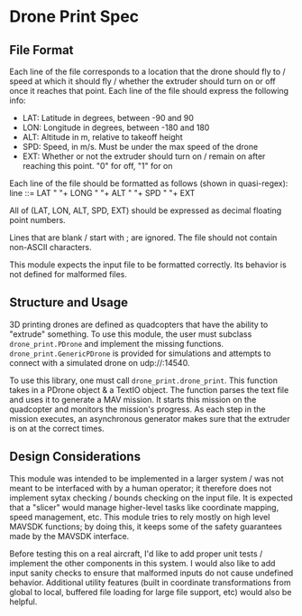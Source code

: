 # Drone Print Spec
## File Format
Each line of the file corresponds to a location that the drone should fly to / speed at which it should fly / whether the extruder should turn on or off once it reaches that point.
Each line of the file should express the following info:
- LAT: Latitude in degrees, between -90 and 90
- LON: Longitude in degrees, between -180 and 180
- ALT: Altitude in m, relative to takeoff height
- SPD: Speed, in m/s. Must be under the max speed of the drone
- EXT: Whether or not the extruder should turn on / remain on after reaching this point. "0" for off, "1" for on

Each line of the file should be formatted as follows (shown in quasi-regex):
line ::= LAT " "+ LONG " "+ ALT " "+ SPD " "+ EXT

All of (LAT, LON, ALT, SPD, EXT) should be expressed as decimal floating point numbers.

Lines that are blank / start with ; are ignored. The file should not contain non-ASCII characters.

This module expects the input file to be formatted correctly. Its behavior is not defined for malformed files.

## Structure and Usage
3D printing drones are defined as quadcopters that have the ability to "extrude" something. To use this module, the user must subclass `drone_print.PDrone` and implement the missing functions. `drone_print.GenericPDrone` is provided for simulations and attempts to connect with a simulated drone on udp://:14540.

To use this library, one must call `drone_print.drone_print`. This function takes in a PDrone object & a TextIO object. The function parses the text file and uses it to generate a MAV mission. It starts this mission on the quadcopter and monitors the mission's progress. As each step in the mission executes, an asynchronous generator makes sure that the extruder is on at the correct times. 

## Design Considerations
This module was intended to be implemented in a larger system / was not meant to be interfaced with by a human operator; it therefore does not implement sytax checking / bounds checking on the input file. It is expected that a "slicer" would manage higher-level tasks like coordinate mapping, speed management, etc. This module tries to rely mostly on high level MAVSDK functions; by doing this, it keeps some of the safety guarantees made by the MAVSDK interface. 

Before testing this on a real aircraft, I'd like to add proper unit tests / implement the other components in this system. I would also like to add input sanity checks to ensure that malformed inputs do not cause undefined behavior. Additional utility features (built in coordinate transformations from global to local, buffered file loading for large file support, etc) would also be helpful.